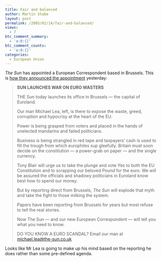 ```yaml
---
title: Fair and balanced
author: Martin Stabe
layout: post
permalink: /2005/01/14/fair-and-balanced/
views:
  - 7
btc_comment_summary:
  - 'a:0:{}'
btc_comment_counts:
  - 'a:0:{}'
categories:
  - European Union
---
```

*The Sun* has appointed a European Correspondent based in Brussels. This is [how they announced the appointment][1] yesterday:

> **SUN LAUNCHES WAR ON EURO WASTERS**
> 
> THE Sun today launches its office in Brussels &mdash; the capital of Euroland.
> 
> Our man Michael Lea, left, is there to expose the waste, greed, corruption and hypocrisy at the heart of the EU. 
> 
> Power is being grasped from voters and placed in the hands of unelected mandarins and failed politicians.
> 
> Business is being strangled in red tape and taxpayers&rsquo; cash is used to fill the trough from which europhiles sup gleefully. Britain must soon decide on the constitution &mdash; a power-grab on paper &mdash; and the single currency.
> 
> Tony Blair will urge us to take the plunge and vote Yes to both the EU Constitution and to scrapping our beloved Pound for the euro. We will be assured the officials and shadowy politicians in Euroland know best how to spend our money.
> 
> But by reporting direct from Brussels, *The Sun* will explode that myth and take the fight to those milking the system.
> 
> Papers have been reporting from Brussels for years but most refuse to tell the real stories.
> 
> Now The Sun &mdash; and our new European Correspondent &mdash; will tell you what you need to know.
> 
> DO YOU KNOW A EURO SCANDAL? Email our man at michael.lea@the-sun.co.uk 

Looks like Mr Lea is going to make up his mind based on the reporting he does rather than some pre-defined agenda.

 [1]: http://www.thesun.co.uk/article/0,,2-2005020507,00.html